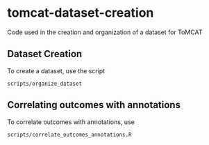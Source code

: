 # tomcat-dataset-creation
Code used in the creation and organization of a dataset for ToMCAT 

## Dataset Creation

To create a dataset, use the script

```scripts/organize_dataset```

## Correlating outcomes with annotations

To correlate outcomes with annotations, use

```scripts/correlate_outcomes_annotations.R```

## 